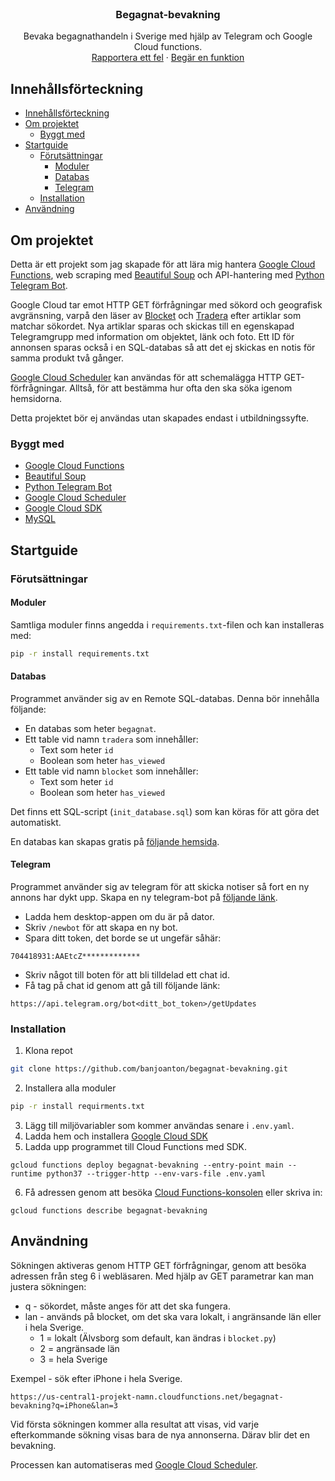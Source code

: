 <!--
*** Thanks for checking out this README Template. If you have a suggestion that would
*** make this better, please fork the repo and create a pull request or simply open
*** an issue with the tag "enhancement".
*** Thanks again! Now go create something AMAZING! :D
***
***
***
*** To avoid retyping too much info. Do a search and replace for the following:
*** banjoanton, repo, twitter_handle, email
-->

<!-- PROJECT SHIELDS -->
<!--
*** I'm using markdown "reference style" links for readability.
*** Reference links are enclosed in brackets [ ] instead of parentheses ( ).
*** See the bottom of this document for the declaration of the reference variables
*** for contributors-url, forks-url, etc. This is an optional, concise syntax you may use.
*** https://www.markdownguide.org/basic-syntax/#reference-style-links
-->

<!-- PROJECT LOGO -->
<br />
<p align="center">

  <h3 align="center">Begagnat-bevakning</h3>

  <p align="center">
    Bevaka begagnathandeln i Sverige med hjälp av Telegram och Google Cloud functions.
    <br />
    <a href="https://github.com/banjoanton/begagnat-bevakning/issues">Rapportera ett fel</a>
    ·
    <a href="https://github.com/banjoanton/begagnat-bevakning/issues">Begär en funktion</a>
  </p>
</p>

<!-- TABLE OF CONTENTS -->

## Innehållsförteckning

- [Innehållsförteckning](#innehållsförteckning)
- [Om projektet](#om-projektet)
  - [Byggt med](#byggt-med)
- [Startguide](#startguide)
  - [Förutsättningar](#förutsättningar)
    - [Moduler](#moduler)
    - [Databas](#databas)
    - [Telegram](#telegram)
  - [Installation](#installation)
- [Användning](#användning)

<!-- ABOUT THE PROJECT -->

## Om projektet

Detta är ett projekt som jag skapade för att lära mig hantera [Google Cloud Functions](https://cloud.google.com/functions/), web scraping med [Beautiful Soup](https://www.crummy.com/software/BeautifulSoup/bs4/doc/) och API-hantering med [Python Telegram Bot](https://github.com/python-telegram-bot/python-telegram-bot).

Google Cloud tar emot HTTP GET förfrågningar med sökord och geografisk avgränsning, varpå den läser av [Blocket](https://www.blocket.se) och [Tradera](https://www.tradera.se) efter artiklar som matchar sökordet. Nya artiklar sparas och skickas till en egenskapad Telegramgrupp med information om objektet, länk och foto. Ett ID för annonsen sparas också i en SQL-databas så att det ej skickas en notis för samma produkt två gånger.

[Google Cloud Scheduler](https://cloud.google.com/scheduler/) kan användas för att schemalägga HTTP GET-förfrågningar. Alltså, för att bestämma hur ofta den ska söka igenom hemsidorna.

Detta projektet bör ej användas utan skapades endast i utbildningssyfte.

### Byggt med

-   [Google Cloud Functions](https://cloud.google.com/functions/)
-   [Beautiful Soup](https://www.crummy.com/software/BeautifulSoup/bs4/doc/)
-   [Python Telegram Bot](https://github.com/python-telegram-bot/python-telegram-bot)
-   [Google Cloud Scheduler](https://cloud.google.com/scheduler/)
-   [Google Cloud SDK](https://cloud.google.com/sdk/docs/quickstarts)
-   [MySQL](https://www.mysql.com/)

<!-- GETTING STARTED -->

## Startguide

### Förutsättningar

#### Moduler

Samtliga moduler finns angedda i `requirements.txt`-filen och kan installeras med:

```sh
pip -r install requirements.txt
```

#### Databas

Programmet använder sig av en Remote SQL-databas. Denna bör innehålla följande:

-   En databas som heter `begagnat`.
-   Ett table vid namn `tradera` som innehåller:
    -   Text som heter `id`
    -   Boolean som heter `has_viewed`
-   Ett table vid namn `blocket` som innehåller:
    -   Text som heter `id`
    -   Boolean som heter `has_viewed`

Det finns ett SQL-script (`init_database.sql`) som kan köras för att göra det automatiskt.

En databas kan skapas gratis på [följande hemsida](https://www.freesqldatabase.com/).

#### Telegram

Programmet använder sig av telegram för att skicka notiser så fort en ny annons har dykt upp. Skapa en ny telegram-bot på [följande länk](https://telegram.me/BotFather).

-   Ladda hem desktop-appen om du är på dator.
-   Skriv `/newbot` för att skapa en ny bot.
-   Spara ditt token, det borde se ut ungefär såhär:

```
704418931:AAEtcZ*************
```

-   Skriv något till boten för att bli tilldelad ett chat id.
-   Få tag på chat id genom att gå till följande länk:

```
https://api.telegram.org/bot<ditt_bot_token>/getUpdates
```

### Installation

1. Klona repot

```sh
git clone https://github.com/banjoanton/begagnat-bevakning.git
```

2. Installera alla moduler

```sh
pip -r install requirments.txt
```

3. Lägg till miljövariabler som kommer användas senare i `.env.yaml`.
4. Ladda hem och installera [Google Cloud SDK](https://cloud.google.com/sdk/docs/quickstarts)
5. Ladda upp programmet till Cloud Functions med SDK.

```
gcloud functions deploy begagnat-bevakning --entry-point main --runtime python37 --trigger-http --env-vars-file .env.yaml
```

6. Få adressen genom att besöka [Cloud Functions-konsolen](https://console.cloud.google.com/functions) eller skriva in:

```
gcloud functions describe begagnat-bevakning
```

<!-- USAGE EXAMPLES -->

## Användning

Sökningen aktiveras genom HTTP GET förfrågningar, genom att besöka adressen från steg 6 i webläsaren. Med hjälp av GET parametrar kan man justera sökningen:

-   q - sökordet, måste anges för att det ska fungera.
-   lan - används på blocket, om det ska vara lokalt, i angränsande län eller i hela Sverige.
    -   1 = lokalt (Älvsborg som default, kan ändras i `blocket.py`)
    -   2 = angränsade län
    -   3 = hela Sverige

Exempel - sök efter iPhone i hela Sverige.

```
https://us-central1-projekt-namn.cloudfunctions.net/begagnat-bevakning?q=iPhone&lan=3
```

Vid första sökningen kommer alla resultat att visas, vid varje efterkommande sökning visas bara de nya annonserna. Därav blir det en bevakning.

Processen kan automatiseras med [Google Cloud Scheduler](https://cloud.google.com/scheduler/).
